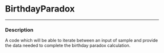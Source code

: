 # BirthdayParadox
--------
### Description
A code which will be able to iterate between an input of sample and provide the data needed to complete the birthday paradox calculation.
